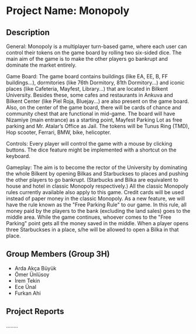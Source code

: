 # Project Name: Monopoly

Description
-
General:
Monopoly is a multiplayer turn-based game, where each user can control their tokens on the game board by rolling two six-sided dice. The main aim of the game is to make the other players go bankrupt and dominate the market entirely. 

Game Board:
The game board contains buildings (like EA, EE, B, FF buildings...), dormitories (like 76th Dormitory, 81th Dormitory...) and iconic places (like Cafeteria, Mayfest, Library...) that are located in Bilkent University. Besides these, some cafes and restaurants in Ankuva and Bilkent Center (like Piel Roja, Bluejay...) are also present on the game board. Also, on the center of the game board, there will be cards of chance and community chest that are functional in mid-game. The board will have Nizamiye (main entrance) as a starting point, Mayfest Parking Lot as free parking and Mr. Atalar’s Office as Jail. The tokens will be Tunus Ring (TMD), Hop scooter, Ferrari, BMW, bike, helicopter.

Controls:
Every player will control the game with a mouse by clicking buttons. The dice feature might be implemented with a shortcut on the keyboard. 

Gameplay:
The aim is to become the rector of the University by dominating the whole Bilkent by opening Bilkas and Starbuckses to places and pushing the other players to go bankrupt. (Starbucks and Bilka are equivalent to house and hotel in classic Monopoly respectively.) All the classic Monopoly rules currently available also apply to this game. Credit cards will be used instead of paper money in the classic Monopoly. As a new feature, we will have the rule known as the "Free Parking Rule" to our game. In this rule, all money paid by the players to the bank (excluding the land sales) goes to the middle area. While the game continues, whoever comes to the "Free Parking" point gets all the money saved in the middle. When a player opens three Starbuckses in a place, s/he will be allowed to open a Bilka in that place. 


Group Members (Group 3H)
-
* Arda Akça Büyük
* Ömer Ünlüsoy
* İrem Tekin
* Ece Ünal
* Furkan Ahi

Project Reports
-
........
